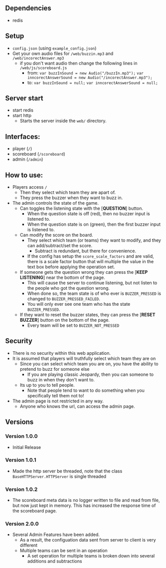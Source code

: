## Dependencies
* redis

## Setup
* `config.json` (using `example_config.json`)
* Get your own audio files for `/web/buzzin.mp3` and `/web/incorectAnswer.mp3`
	* if you don't want audio then change the following lines in `/web/js/scoreboard.js`
		* from:
			`var buzzInSound = new Audio("/buzzIn.mp3");`
			`var inncorectAnswerSound = new Audio("/incorectAnswer.mp3");`
		* to:
			`var buzzInSound = null;`
			`var inncorectAnswerSound = null;`

## Server start
* start redis
* start http
	* Starts the server inside the `web/` directory.

## Interfaces:
* player (`/`)
* scoreboard (`/scoreboard`)
* admin (`/admin`)

## How to use:
* Players access `/`
	* Then they select which team they are apart of.
	* They press the buzzer when they want to buzz in.
* The admin controls the state of the game. 
	* Can toggles the listening state with the [**QUESTION**] button.
		* When the question state is off (red), then no buzzer input is listened to.
		* When the question state is on (green), then the first buzzer input is listened to.
	* Can modify the score on the board.
		* They select which team (or teams) they want to modify, and they can add/subtract/set the score.
			* Subtract is redundant, but there for convenience.
		+ If the config has setup the `score_scale_factors` and are valid, there is a scale factor button that will multiple the value in the text box before applying the operation set.
	* If someone gets the question wrong they can press the [**KEEP LISTENING**] near the bottom of the page.
		* This will cause the server to continue listening, but not listen to the people who got the question wrong.
		* When done so, the team state is of who ever is `BUZZER_PRESSED` is changed to `BUZZER_PRESSED_FAILED`.
		* You will only ever see one team who has the state `BUZZER_PRESSED`.
	* If they want to reset the buzzer states, they can press the [**RESET BUZZER**] button on the bottom of the page.
		* Every team will be set to `BUZZER_NOT_PRESSED`

## Security
* There is no security within this web application.
* It is assumed that players will truthfully select which team they are on
	* Since you can select which team you are on, you have the ability to pretend to buzz for someone else
		* If you are playing classic Jeopardy, then you can someone to buzz in when they don't want to.
	* Its up to you to tell people.
		* Note that people tend to want to do something when you specifically tell them not to!
* The admin page is not restricted in any way.
	* Anyone who knows the url, can access the admin page.

## Versions
### Version 1.0.0
* Initial Release

### Version 1.0.1
* Made the http server be threaded, note that the class `BaseHTTPServer.HTTPServer` is single threaded

### Version 1.0.2
* The scoreboard meta data is no logger written to file and read from file, but now just kept in memory. This has increased the response time of the scoreboard page.

### Version 2.0.0
* Several Admin Features have been added.
	- As a result, the configuation data sent from server to client is very different
	- Multiple teams can be sent in an operation
		+ A set operation for multiple teams is broken down into several additions and subtractions
